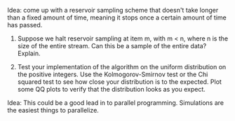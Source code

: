 
Idea: come up with a reservoir sampling scheme that doesn't take longer than a fixed amount of time, meaning it stops once a certain amount of time has passed.

1. Suppose we halt reservoir sampling at item m, with m < n, where n is the size of the entire stream.
    Can this be a sample of the entire data?
    Explain.

2. Test your implementation of the algorithm on the uniform distribution on the positive integers.
Use the Kolmogorov-Smirnov test or the Chi squared test to see how close your distribution is to the expected.
Plot some QQ plots to verify that the distribution looks as you expect.

Idea: This could be a good lead in to parallel programming.
Simulations are the easiest things to parallelize.
    
